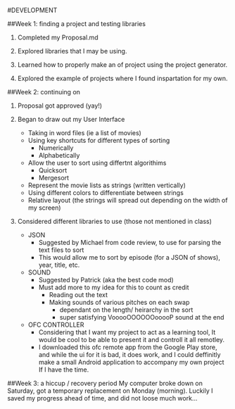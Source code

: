 #DEVELOPMENT 

##Week 1: finding a project and testing libraries
1. Completed my Proposal.md

2. Explored libraries that I may be using.

3. Learned how to properly make an of project using the project generator.

4. Explored the example of projects where I found inspartation for my own.

##Week 2: continuing on
1. Proposal got approved (yay!)

2. Began to draw out my User Interface
     - Taking in word files (ie a list of movies)
	 - Using key shortcuts for different types of sorting
		- Numerically
		- Alphabetically
	 - Allow the user to sort using differtnt algorithims
		- Quicksort
		- Mergesort
	- Represent the movie lists as strings (written vertically)
	- Using different colors to differentiate between strings
	- Relative layout (the strings will spread out depending on the width of my screen)

3. Considered different libraries to use (those not mentioned in class)
	- JSON
		- Suggested by Michael from code review, to use for parsing the text files to sort
		- This would allow me to sort by episode (for a JSON of shows), year, title, etc.
	- SOUND
		- Suggested by Patrick (aka the best code mod)
		- Must add more to my idea for this to count as credit
			- Reading out the text
			- Making sounds of various pitches on each swap
				- dependant on the length/ heirarchy in the sort
				- super satisfying VooooOOOOOOooooP sound at the end
	- OFC CONTROLLER 
		- Considering that I want my project to act as a learning tool, It would be cool to be able to present it
		and controll it all remotley.
		- I downloaded this ofc remote app from the Google Play store, and while the ui for it is bad, it does work, and I could
		deffinitly make a small Android application to accompany my own project If I have the time.

##Week 3: a hiccup / recovery period
 My computer broke down on Saturday, got a temporary replacement on Monday (morning). Luckily I saved my progress ahead of time, and did not loose much work...
